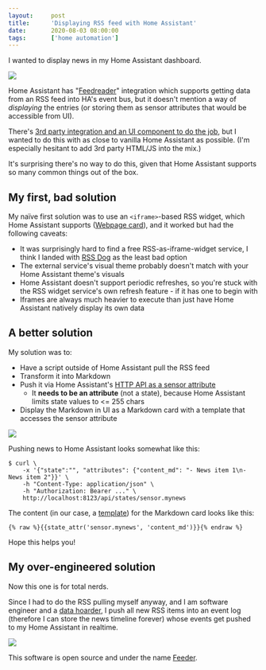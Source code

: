 ```yaml
---
layout:     post
title:      'Displaying RSS feed with Home Assistant'
date:       2020-08-03 08:00:00
tags:       ['home automation']
---
```


I wanted to display news in my Home Assistant dashboard.

![](/images/2020/home-assistant-rss.png)

Home Assistant has "[Feedreader](https://www.home-assistant.io/integrations/feedreader/)"
integration which supports getting data from an RSS feed into HA's event bus, but it doesn't
mention a way of *displaying* the entries (or storing them as sensor attributes that would
be accessible from UI).

There's
[3rd party integration and an UI component to do the job](https://community.home-assistant.io/t/lovelace-rss-feed-parser-plugin-list-card/64637),
but I wanted to do this with as close to vanilla Home Assistant as possible. (I'm especially
hesitant to add 3rd party HTML/JS into the mix.)

It's surprising there's no way to do this, given that Home Assistant supports so many common
things out of the box.


My first, bad solution
----------------------

My naïve first solution was to use an `<iframe>`-based RSS widget, which Home Assistant
supports ([Webpage card](https://www.home-assistant.io/lovelace/iframe/)), and it worked
but had the following caveats:

- It was surprisingly hard to find a free RSS-as-iframe-widget service, I think I landed
  with [RSS Dog](https://www.rssdog.com/) as the least bad option
- The external service's visual theme probably doesn't match with your Home Assistant theme's visuals
- Home Assistant doesn't support periodic refreshes, so you're stuck with the RSS widget
  service's own refresh feature - if it has one to begin with
- Iframes are always much heavier to execute than just have Home Assistant natively display its own data


A better solution
-----------------

My solution was to:

- Have a script outside of Home Assistant pull the RSS feed
- Transform it into Markdown
- Push it via Home Assistant's [HTTP API as a sensor attribute](https://www.home-assistant.io/integrations/http/#sensor)
	* It **needs to be an attribute** (not a state), because Home Assistant limits state values to <= 255 chars
- Display the Markdown in UI as a Markdown card with a template that accesses the sensor attribute

![](/images/2020/home-assistant-rss-drawing.png)

Pushing news to Home Assistant looks somewhat like this:

	$ curl \
	    -x '{"state":"", "attributes": {"content_md": "- News item 1\n- News item 2"}}' \
	    -h "Content-Type: application/json" \
	    -h "Authorization: Bearer ..." \
	    http://localhost:8123/api/states/sensor.mynews

The content (in our case, a
[template](https://www.home-assistant.io/docs/configuration/templating/#home-assistant-template-extensions))
for the Markdown card looks like this:

	{% raw %}{{state_attr('sensor.mynews', 'content_md')}}{% endraw %}

Hope this helps you!


My over-engineered solution
---------------------------

Now this one is for total nerds.

Since I had to do the RSS pulling myself anyway, and I am software engineer and a
[data hoarder](https://www.reddit.com/r/DataHoarder/), I push all new RSS items into an
event log (therefore I can store the news timeline forever) whose events get pushed to my
Home Assistant in realtime.

![](/images/2020/home-assistant-rss-feeder.png)

This software is open source and under the name [Feeder](https://github.com/joonas-fi/feeder).
